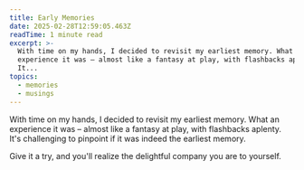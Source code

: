 ```yaml
---
title: Early Memories
date: 2025-02-28T12:59:05.463Z
readTime: 1 minute read
excerpt: >-
  With time on my hands, I decided to revisit my earliest memory. What an
  experience it was – almost like a fantasy at play, with flashbacks aplenty.
  It...
topics:
  - memories
  - musings
---
```

With time on my hands, I decided to revisit my earliest memory. What an experience it was – almost like a fantasy at play, with flashbacks aplenty. It's challenging to pinpoint if it was indeed the earliest memory.
 
 Give it a try, and you'll realize the delightful company you are to yourself.
